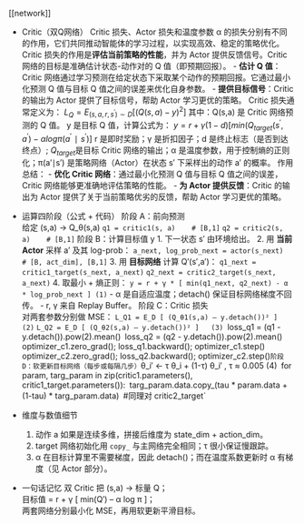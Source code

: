 [[network]]
- Critic（双Q网络）
	Critic 损失、Actor 损失和温度参数 α 的损失分别有不同的作用，它们共同推动智能体的学习过程，以实现高效、稳定的策略优化。
	Critic 损失的作用是**评估当前策略的性能**，并为 Actor 提供反馈信号。Critic 网络的目标是准确估计状态-动作对的 Q 值（即预期回报）。
		- **估计 Q 值**：Critic 网络通过学习预测在给定状态下采取某个动作的预期回报。它通过最小化预测 Q 值与目标 Q 值之间的误差来优化自身参数。
		- **提供目标信号**：Critic 的输出为 Actor 提供了目标信号，帮助 Actor 学习更优的策略。
	Critic 损失通常定义为： $L_Q​=E_{(s,a,r,s^′)∼D}​[(Q(s,a)−y)^2]$
		其中：Q(s,a) 是 Critic 网络预测的 Q 值。
			y 是目标 Q 值，计算公式为：
			$y=r+γ(1−d)[min(Q_{target​}(s^′,a^′)−αlogπ(a^′∣s^′)]$
			r 是即时奖励；γ 是折扣因子；d 是终止标志（是否到达终点）; $Q_{target​ }$是目标 Critic 网络的输出；α 是温度参数，用于控制熵的正则化；π(a′∣s′) 是策略网络（Actor）在状态 s′ 下采样出的动作 a′ 的概率。
	作用总结：
		- **优化 Critic 网络**：通过最小化预测 Q 值与目标 Q 值之间的误差，Critic 网络能够更准确地评估策略的性能。
		- **为 Actor 提供反馈**：Critic 的输出为 Actor 提供了关于当前策略优劣的反馈，帮助 Actor 学习更优的策略。
		
	
- 运算四阶段（公式 + 代码）
	阶段 A：前向预测  
		给定 (s,a) → Q_θ(s,a)
		`q1 = critic1(s, a)    # [B,1]`
		`q2 = critic2(s, a)    # [B,1]`
	阶段 B：计算目标值 y
		1. 下一状态 s′ 由环境给出。
		2. 用 **当前 Actor** 采样 a′ 及其 log-prob：
			`a_next, log_prob_next = actor(s_next)   # [B, act_dim], [B,1]`
		3. 用 **目标网络** 计算 Q′(s′,a′)：
			`q1_next = critic1_target(s_next, a_next)`
			`q2_next = critic2_target(s_next, a_next)`
		4. 取最小 + 熵正则：
			`y = r + γ * [ min(q1_next, q2_next) - α * log_prob_next ] (1)`
			- α 是自适应温度；detach() 保证目标网络梯度不回传。
			- r, γ 来自 Replay Buffer。
	阶段 C：Critic 损失  
		对两套参数分别做 MSE：
		`L_Q1 = E_D [ (Q_θ1(s,a) – y.detach())² ]   (2)`
		`L_Q2 = E_D [ (Q_θ2(s,a) – y.detach())² ]   (3)
	`loss_q1 = (q1 - y.detach()).pow(2).mean()`
		`loss_q2 = (q2 - y.detach()).pow(2).mean()`
		`optimizer_c1.zero_grad(); loss_q1.backward(); optimizer_c1.step()`
		`optimizer_c2.zero_grad(); loss_q2.backward(); optimizer_c2.step()`
	阶段 D：软更新目标网络（每步或每隔几步）
		`θ_i′ ← τ θ_i + (1-τ) θ_i′ , τ ≈ 0.005 (4)`
		`for param, targ_param in zip(critic1.parameters(), critic1_target.parameters()):`
			`targ_param.data.copy_(tau * param.data + (1-tau) * targ_param.data)`
			`#同理对 critic2_target`

- 维度与数值细节
	1. 动作 a 如果是连续多维，拼接后维度为 state_dim + action_dim。
	2. target 网络初始化用 `copy_` 与主网络完全相同；τ 很小保证慢跟踪。
	3. α 在目标计算里不需要梯度，因此 detach()；而在温度系数更新时 α 有梯度（见 Actor 部分）。
- 一句话记忆
	双 Critic 把 (s,a) → 标量 Q；  
	目标值 = r + γ [ min(Q′) – α log π ]；  
	两套网络分别最小化 MSE，再用软更新平滑目标。